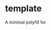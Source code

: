 # template
A minimal polyfill for <template>.

## License

Everything in this repository is BSD style license unless otherwise specified.

Copyright (c) 2016 The Polymer Authors. All rights reserved.

